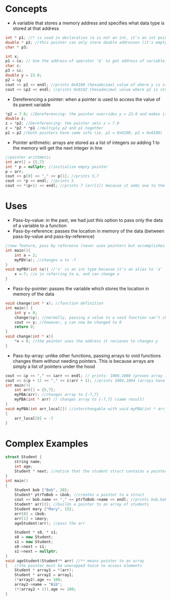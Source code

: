 # Concepts
- A variable that stores a memory address and specifies what data type is stored at that address
```cpp
int * p1; //* is used in declaration (a is not an int, it's an int pointer) 
double * p2; //this pointer can only store double addresses (it's empty rn)
char * p3;

int x;
p1 = &x; // Use the address-of operator '&' to get address of variable. P is now pointing to x in memory (ie. p = 0x1110)
char c;  
p3 = &c;
double y = 23.0; 
p2 = &y  
cout << p2 << endl; //prints 0x0100 (hexadecimal value of where y is stored)
cout << &p2 << endl; //prints 0x0102 (hexadecimal value where p2 is stored)
```
- Dereferencing a pointer: when a pointer is used to access the value of its parent variable
```cpp
*p2 = 7.0; //Dereferencing: the pointer overrides y = 23.0 and makes it 7.0
double z;
z = *p2; //Dereferencing: the pointer sets z = 7.0
z = *p2 * *p1 //multiply p2 and p1 together
p1 = p2 //both pointers have same info (ie. p1 = 0x0100, p2 = 0x0100)
```
- Pointer arithmetic: arrays are stored as a list of integers so adding 1 to the memory will get the next integer in line
```cpp
//pointer arithmetic
int arr[] = {5,7}
int * p = nullptr; //initialize empty pointer
p = arr;
cout << p[0] << "," << p[1]; //prints 5,7
cout << *p << endl; //prints 5
cout << *(p+1) << endl; //prints 7 (arr[1]) because it adds one to the memory slot
```

# Uses
- Pass-by-value: in the past, we had just this option to pass only the data of a variable to a function
- Pass-by-reference: passes the location in memory of the data (between pass-by-value and pass-by-reference)
```cpp
//new feature, pass by reference (never uses pointers but accomplishes the same thing)
int main(){
	int a = 2;  
	myPBV(a); //changes a to -7
}
void myPBV(int &x){ //'x' is an int type because it's an alias to 'a'
	x =-7; //x is referring to a, and can change a
}
```
- Pass-by-pointer: passes the variable which stores the location in memory of the data
```cpp
void change(int * x); //function definition
int main() {  
	int y = 8; 
	change(&y); //normally, passing a value to a void function can't change value
	cout << y; //however, y can now be changed to 0
	return 0;  
}  
void change(int * x){  
	*x = 0; //the pointer uses the address it recieves to changes y
}
```
- Pass-by-array: unlike other functions, passing arrays to void functions changes them without needing pointers. This is because arrays are simply a list of pointers under the hood
```cpp
cout << &p << "," << &arr << endl; // prints: 1000,1000 (proves array is pointer)
cout << &(p + 1) << "," << &(arr + 1); //prints 1004,1004 (arrays have 4 bytes per slot so moving to the second will start at 1004)
int main(){
	int arr[] = {5,7};
	myPBA(arr); //changes array to {-7,7}
	myPBA(int * arr) // changes array to {-7,7} (same result)
}
void myPBA(int arr_local[]) //interchangable with void myPBA(int * arr_local[])
{
	arr_local[0] = -7
}
```
# Complex Examples 
```cpp
struct Student {
	string name;
	int age;
	Student * next; //notice that the student struct contains a pointer to itself
}
int main()
{
	Student bob {"Bob", 20};
	Student* ptrToBob = &bob; //creates a pointer to a struct
	cout << bob.name << "," << ptrToBob->name << endl; //prints bob,bob
	Student* arr[3]; //builds a pointer to an array of students
	Student mary {"Mary", 15};
	arr[0] = &bob;
	arr[1] = &mary;
	ageStudent(arr); //pass the arr

	Student * s0, * s1; 
	s0 = new Student;  
	s1 = new Student;
	s0->next = s1; 
	s1->next = nullptr;
}
void ageStudent(Student** arr) //** means pointer to an array
{   //the pointer must be unwrapped twice to access elements
	Student * array1 = *(arr); 
	Student * array2 = array1;
	(*array2).age += 100;
	array2->name = "Bib";
	(*(array2 + 1)).age += 100;
}
```